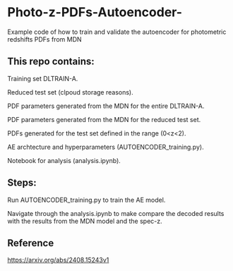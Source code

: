 # Photo-z-PDFs-Autoencoder-
Example code of how to train and validate the autoencoder for photometric redshifts PDFs from MDN

## This repo contains:
Training set DLTRAIN-A.

Reduced test set (clpoud storage reasons).

PDF parameters generated from the MDN for the entire DLTRAIN-A.

PDF parameters generated from the MDN for the reduced test set.

PDFs generated for the test set defined in the range (0<z<2).

AE archtecture and hyperparameters (AUTOENCODER_training.py).

Notebook for analysis (analysis.ipynb).

## Steps:
Run AUTOENCODER_training.py to train the AE model.

Navigate through the analysis.ipynb to make compare the decoded results with the results from the MDN model and the spec-z. 

## Reference
https://arxiv.org/abs/2408.15243v1
